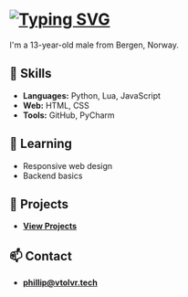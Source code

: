 # [![Typing SVG](https://readme-typing-svg.demolab.com/?lines=Hi,+i'm+Phillip)](https://git.io/typing-svg)

I'm a 13-year-old male from Bergen, Norway.

## 🧰 Skills
- **Languages:** Python, Lua, JavaScript
- **Web:** HTML, CSS
- **Tools:** GitHub, PyCharm

## 🌱 Learning
- Responsive web design
- Backend basics

## 🔭 Projects
- **[View Projects](https://philliphat.com/projects)**

## 📫 Contact
- **[phillip@vtolvr.tech](mailto:phillip@vtolvr.tech)**
